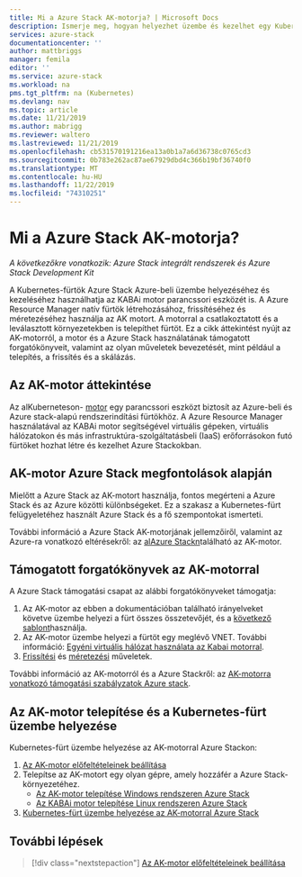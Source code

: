 ```yaml
---
title: Mi a Azure Stack AK-motorja? | Microsoft Docs
description: Ismerje meg, hogyan helyezhet üzembe és kezelhet egy Kubernetes-fürtöt az Azure-ban és a Azure Stackban az AK motor parancssori eszköz használatával.
services: azure-stack
documentationcenter: ''
author: mattbriggs
manager: femila
editor: ''
ms.service: azure-stack
ms.workload: na
pms.tgt_pltfrm: na (Kubernetes)
ms.devlang: nav
ms.topic: article
ms.date: 11/21/2019
ms.author: mabrigg
ms.reviewer: waltero
ms.lastreviewed: 11/21/2019
ms.openlocfilehash: cb531570191216ea13a0b1a7a6d36738c0765cd3
ms.sourcegitcommit: 0b783e262ac87ae67929dbd4c366b19bf36740f0
ms.translationtype: MT
ms.contentlocale: hu-HU
ms.lasthandoff: 11/22/2019
ms.locfileid: "74310251"
---
```

# <a name="what-is-the-aks-engine-on-azure-stack"></a>Mi a Azure Stack AK-motorja?

*A következőkre vonatkozik: Azure Stack integrált rendszerek és Azure Stack Development Kit*

A Kubernetes-fürtök Azure Stack Azure-beli üzembe helyezéséhez és kezeléséhez használhatja az KABAi motor parancssori eszközét is. A Azure Resource Manager natív fürtök létrehozásához, frissítéséhez és méretezéséhez használja az AK motort. A motorral a csatlakoztatott és a leválasztott környezetekben is telepíthet fürtöt. Ez a cikk áttekintést nyújt az AK-motorról, a motor és a Azure Stack használatának támogatott forgatókönyveit, valamint az olyan műveletek bevezetését, mint például a telepítés, a frissítés és a skálázás.

## <a name="overview-of-the-aks-engine"></a>Az AK-motor áttekintése

Az alKuberneteson- [motor](https://github.com/Azure/aks-engine) egy parancssori eszközt biztosít az Azure-beli és Azure stack-alapú rendszerindítási fürtökhöz. A Azure Resource Manager használatával az KABAi motor segítségével virtuális gépeken, virtuális hálózatokon és más infrastruktúra-szolgáltatásbeli (IaaS) erőforrásokon futó fürtöket hozhat létre és kezelhet Azure Stackokban.

## <a name="aks-engine-on-azure-stack-considerations"></a>AK-motor Azure Stack megfontolások alapján

Mielőtt a Azure Stack az AK-motort használja, fontos megérteni a Azure Stack és az Azure közötti különbségeket. Ez a szakasz a Kubernetes-fürt felügyeletéhez használt Azure Stack és a fő szempontokat ismerteti.

További információ a Azure Stack AK-motorjának jellemzőiről, valamint az Azure-ra vonatkozó eltérésekről: az [alAzure Stackn](https://github.com/Azure/aks-engine/blob/master/docs/topics/azure-stack.md)található az AK-motor.

## <a name="supported-scenarios-with-the-aks-engine"></a>Támogatott forgatókönyvek az AK-motorral

A Azure Stack támogatási csapat az alábbi forgatókönyveket támogatja:

1.  Az AK-motor az ebben a dokumentációban található irányelveket követve üzembe helyezi a fürt összes összetevőjét, és a [következő sablont](https://github.com/Azure/aks-engine/tree/master/examples/azure-stack)használja.
2.  Az AK-motor üzembe helyezi a fürtöt egy meglévő VNET. További információ: [Egyéni virtuális hálózat használata az Kabai motorral](https://github.com/Azure/aks-engine/blob/master/docs/tutorials/custom-vnet.md).
3.  [Frissítési](azure-stack-kubernetes-aks-engine-upgrade.md) és [méretezési](azure-stack-kubernetes-aks-engine-scale.md) műveletek.

További információ az AK-motorról és a Azure Stackről: az [AK-motorra vonatkozó támogatási szabályzatok Azure stack](azure-stack-kubernetes-aks-engine-support.md).

## <a name="install-the-aks-engine-and-deploy-a-kubernetes-cluster"></a>Az AK-motor telepítése és a Kubernetes-fürt üzembe helyezése

Kubernetes-fürt üzembe helyezése az AK-motorral Azure Stackon:

1. [Az AK-motor előfeltételeinek beállítása](azure-stack-kubernetes-aks-engine-set-up.md)
2. Telepítse az AK-motort egy olyan gépre, amely hozzáfér a Azure Stack-környezetéhez.
     - [Az AK-motor telepítése Windows rendszeren Azure Stack](azure-stack-kubernetes-aks-engine-deploy-windows.md)
     - [Az KABAi motor telepítése Linux rendszeren Azure Stack](azure-stack-kubernetes-aks-engine-deploy-linux.md)
3. [Kubernetes-fürt üzembe helyezése az AK-motorral Azure Stack](azure-stack-kubernetes-aks-engine-deploy-cluster.md)

## <a name="next-steps"></a>További lépések

> [!div class="nextstepaction"]
> [Az AK-motor előfeltételeinek beállítása](azure-stack-kubernetes-aks-engine-set-up.md)